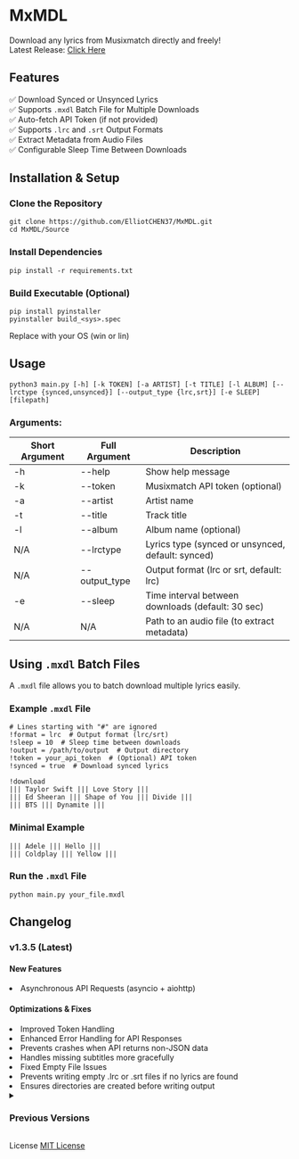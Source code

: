 # MxMDL
Download any lyrics from Musixmatch directly and freely!<br>
Latest Release: [Click Here](http://github.com/ElliotCHEN37/MxMDL/releases/latest)

## Features
✅ Download Synced or Unsynced Lyrics<br>
✅ Supports `.mxdl` Batch File for Multiple Downloads<br>
✅ Auto-fetch API Token (if not provided)<br>
✅ Supports `.lrc` and `.srt` Output Formats<br>
✅ Extract Metadata from Audio Files<br>
✅ Configurable Sleep Time Between Downloads<br>

## Installation & Setup
### Clone the Repository
```shell
git clone https://github.com/ElliotCHEN37/MxMDL.git
cd MxMDL/Source
```

### Install Dependencies
```shell
pip install -r requirements.txt
```

### Build Executable (Optional)
```shell
pip install pyinstaller
pyinstaller build_<sys>.spec
```

Replace <sys> with your OS (win or lin)

## Usage
```shell
python3 main.py [-h] [-k TOKEN] [-a ARTIST] [-t TITLE] [-l ALBUM] [--lrctype {synced,unsynced}] [--output_type {lrc,srt}] [-e SLEEP] [filepath]
```

### Arguments:
| Short Argument	 | Full Argument | Description                                       |
|-----------------|---------------|---------------------------------------------------|
| -h              | --help        | Show help message                                 |
| -k              | --token       | Musixmatch API token (optional)                   |
| -a              | --artist      | Artist name                                       |
| -t              | --title       | Track title                                       |
| -l              | --album       | Album name (optional)                             |
| N/A             | --lrctype     | Lyrics type (synced or unsynced, default: synced) |
| N/A             | --output_type | Output format (lrc or srt, default: lrc)          |
| -e              | --sleep       | Time interval between downloads (default: 30 sec) |
| N/A             | N/A           | Path to an audio file (to extract metadata)       |

## Using `.mxdl` Batch Files
A `.mxdl` file allows you to batch download multiple lyrics easily.

### Example `.mxdl` File
```
# Lines starting with "#" are ignored
!format = lrc  # Output format (lrc/srt)
!sleep = 10  # Sleep time between downloads
!output = /path/to/output  # Output directory
!token = your_api_token  # (Optional) API token
!synced = true  # Download synced lyrics

!download
||| Taylor Swift ||| Love Story |||
||| Ed Sheeran ||| Shape of You ||| Divide |||
||| BTS ||| Dynamite |||
```

### Minimal Example
```
||| Adele ||| Hello |||
||| Coldplay ||| Yellow |||
```

### Run the `.mxdl` File
```shell
python main.py your_file.mxdl
```

## Changelog
<h3>v1.3.5 (Latest)</h3>
<h4>New Features</h4>
<li>Asynchronous API Requests (asyncio + aiohttp)</li>
<h4>Optimizations & Fixes</h4>
<li>Improved Token Handling</li>
<li>Enhanced Error Handling for API Responses</li>
<li>Prevents crashes when API returns non-JSON data</li>
<li>Handles missing subtitles more gracefully</li>
<li>Fixed Empty File Issues</li>
<li>Prevents writing empty .lrc or .srt files if no lyrics are found</li>
<li>Ensures directories are created before writing output</li>

<details>
<summary><h3>Previous Versions</h3></summary>

<h3>v1.3.4</h3>
<h4>Optimizations:</h4>
<li>Renamed Classes to follow Python naming conventions.</li>
<li>API Requests More Stable with retry mechanism.</li>
<li>Reduced Unnecessary API Calls for efficiency.</li>
<li>Improved Error Handling to avoid JSON parse errors.</li>

<h3>v1.3.3</h3>
<h4>New Features</h4>
<li>Sleep Time Customization</li>
<li><code>.mxdl</code> Batch File Support</li>
<li>Logging Enhancements</li>

<h3>v1.3.2</h3>
<h4>Code Refactor</h4>
<li>Better Logging</li>
<li>Improved Code Structure</li>
<li>API Endpoint Adjustments</li>

<h3>v1.3.1</h3>
<h4>Fix</h4>
<li>Fixed LRC Timing Issues</li>

<h3>v1.3</h3>
<h4>New Features</h4>
<li>Added <code>♪ Instrumental ♪</code> for instrumental songs</li>
<li>Support for SRT file output</li>
<li>Command-line arguments improvement</li>

<h3>v1.2</h3>
<h4>New</h4>
<li>Support for Direct File Input</li>
<h4>Fix</h4>
<li>Resolved Issues with Instrumental Songs</li>

<h3>v1.1</h3>
<h4>Fix</h4>
<li>Token Retrieval Optimization</li>
<h4>New</h4>
<li>Changelog Viewing via --chlog</li>
<h4>Optimization</h4>
<li>Code Structure Improvement</li>

<h3>v1.0</h3>
<h4>Initial Release</h4>

</details>

License
[MIT License](LICENSE.txt)
